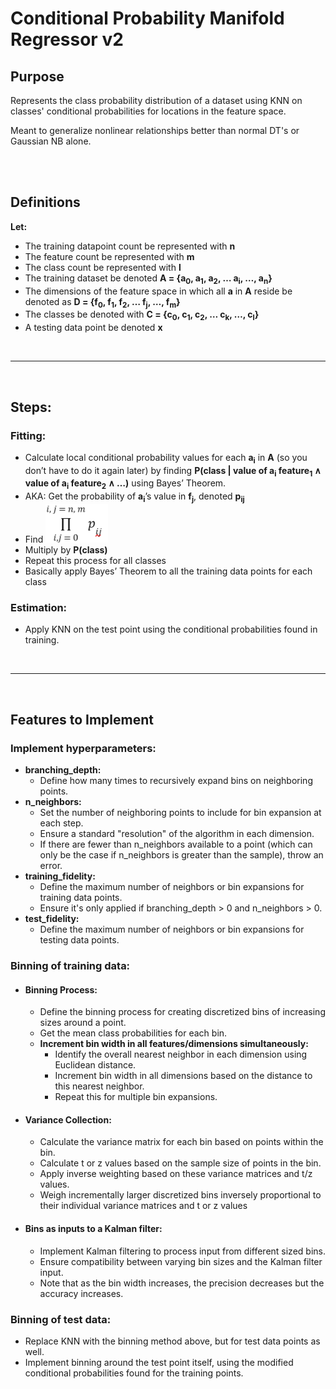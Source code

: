 <h1>Conditional Probability Manifold Regressor v2</h1>
<h2>Purpose</h2>
<p>Represents the class probability distribution of a dataset using KNN on classes' conditional probabilities for locations in the feature space.</p>
<p>Meant to generalize nonlinear relationships better than normal DT's or Gaussian NB alone.</p>

<br>
<br>

<h2>Definitions</h2>
<p><strong>Let:</strong></p>
<ul>
    <li>The training datapoint count be represented with <strong>n</strong></li>
    <li>The feature count be represented with <strong>m</strong></li>
    <li>The class count be represented with <strong>l</strong></li>
    <li>The training dataset be denoted <strong>A = {a<sub>0</sub>, a<sub>1</sub>, a<sub>2</sub>, … a<sub>i</sub>, …, a<sub>n</sub>}</strong></li>
    <li>The dimensions of the feature space in which all <strong>a</strong> in <strong>A</strong> reside be denoted as <strong>D = {f<sub>0</sub>, f<sub>1</sub>, f<sub>2</sub>, … f<sub>j</sub>, …, f<sub>m</sub>}</strong></li>
    <li>The classes be denoted with <strong>C = {c<sub>0</sub>, c<sub>1</sub>, c<sub>2</sub>, … c<sub>k</sub>, …, c<sub>l</sub>}</strong></li>
    <li>A testing data point be denoted <strong>x</strong></li>
</ul>

<br>
<hr>
<br>

<h2>Steps:</h2>

<h3>Fitting:</h3>
<ul>
    <li>Calculate local conditional probability values for each <strong>a<sub>i</sub></strong> in <strong>A</strong> (so you don’t have to do it again later) by finding <strong>P(class | value of a<sub>i</sub> feature<sub>1</sub> ∧ value of a<sub>i</sub> feature<sub>2</sub> ∧ …)</strong> using Bayes’ Theorem.</li>
    <li>AKA: Get the probability of <strong>a<sub>i</sub></strong>’s value in <strong>f<sub>j</sub></strong>, denoted <strong>p<sub>ij</sub></strong></li>
    <li>Find <img src="images/product-of-conditional-probabilities.png" alt="product of conditional probabilities" width=100></li>
    <li>Multiply by <strong>P(class)</strong></li>
    <li>Repeat this process for all classes</li>
    <li>Basically apply Bayes’ Theorem to all the training data points for each class</li>
</ul>

<h3>Estimation:</h3>
<ul>
    <li>Apply KNN on the test point using the conditional probabilities found in training.</li>
</ul>

<br>
<hr>
<br>

<h2>Features to Implement</h2>
<h3>Implement hyperparameters:</h3>
<ul>
    <li><strong>branching_depth:</strong>
        <ul>
            <li>Define how many times to recursively expand bins on neighboring points.</li>
        </ul>
    </li>
    <li><strong>n_neighbors:</strong>
        <ul>
            <li>Set the number of neighboring points to include for bin expansion at each step.</li>
            <li>Ensure a standard "resolution" of the algorithm in each dimension.</li>
            <li>If there are fewer than n_neighbors available to a point (which can only be the case if n_neighbors is greater than the sample), throw an error.</li>
        </ul>
    </li>
    <li><strong>training_fidelity:</strong>
        <ul>
            <li>Define the maximum number of neighbors or bin expansions for training data points.</li>
            <li>Ensure it's only applied if branching_depth > 0 and n_neighbors > 0.</li>
        </ul>
    </li>
    <li><strong>test_fidelity:</strong>
        <ul>
            <li>Define the maximum number of neighbors or bin expansions for testing data points.</li>
        </ul>
    </li>
</ul>

<h3>Binning of training data:</h3>
<ul>
    <li> <h4>Binning Process:</h4>
        <ul>
            <li>Define the binning process for creating discretized bins of increasing sizes around a point.</li>
            <li>Get the mean class probabilities for each bin.</li>
            <li>
                <strong>Increment bin width in all features/dimensions simultaneously:</strong>
                <ul>
                    <li>Identify the overall nearest neighbor in each dimension using Euclidean distance.</li>
                    <li>Increment bin width in all dimensions based on the distance to this nearest neighbor.</li>
                    <li>Repeat this for multiple bin expansions.</li>
                </ul>
            </li>
        </ul>
    </li>
    <li> <h4>Variance Collection:</h4>
        <ul>
            <li>Calculate the variance matrix for each bin based on points within the bin.</li>
            <li>Calculate t or z values based on the sample size of points in the bin.</li>
            <li>Apply inverse weighting based on these variance matrices and t/z values.</li>
            <li>Weigh incrementally larger discretized bins inversely proportional to their individual variance matrices and t or z values</li>
        </ul>
    </li>
    <li> <h4>Bins as inputs to a Kalman filter:</h4>
        <ul>
            <li>Implement Kalman filtering to process input from different sized bins.</li>
            <li>Ensure compatibility between varying bin sizes and the Kalman filter input.</li>
            <li>Note that as the bin width increases, the precision decreases but the accuracy increases.</li>
        </ul>
    </li>
</ul>

<h3>Binning of test data:</h3>
<ul>
    <li>Replace KNN with the binning method above, but for test data points as well.</li>
    <li>Implement binning around the test point itself, using the modified conditional probabilities found for the training points.</li>
</ul>
